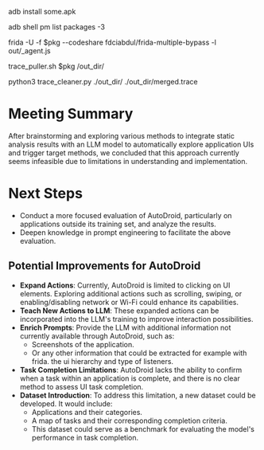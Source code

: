 adb install some.apk

adb shell pm list packages -3

frida -U -f $pkg --codeshare fdciabdul/frida-multiple-bypass -l out/_agent.js

trace_puller.sh $pkg /out_dir/ 

python3 trace_cleaner.py ./out_dir/ ./out_dir/merged.trace



# Meeting Summary

After brainstorming and exploring various methods to integrate static analysis results with an LLM model to automatically explore application UIs and trigger target methods, we concluded that this approach currently seems infeasible due to limitations in understanding and implementation.

# Next Steps

- Conduct a more focused evaluation of AutoDroid, particularly on applications outside its training set, and analyze the results.
- Deepen knowledge in prompt engineering to facilitate the above evaluation.

## Potential Improvements for AutoDroid

- **Expand Actions**: Currently, AutoDroid is limited to clicking on UI elements. Exploring additional actions such as scrolling, swiping, or enabling/disabling network or Wi-Fi could enhance its capabilities.
- **Teach New Actions to LLM**: These expanded actions can be incorporated into the LLM's training to improve interaction possibilities.
- **Enrich Prompts**: Provide the LLM with additional information not currently available through AutoDroid, such as:
    - Screenshots of the application.
    - Or any other information that could be extracted for example with frida. the ui hierarchy and type of listeners.
- **Task Completion Limitations**: AutoDroid lacks the ability to confirm when a task within an application is complete, and there is no clear method to assess UI task completion.
- **Dataset Introduction**: To address this limitation, a new dataset could be developed. It would include:
  - Applications and their categories.
  - A map of tasks and their corresponding completion criteria.
  - This dataset could serve as a benchmark for evaluating the model's performance in task completion.
